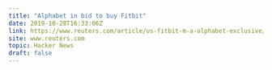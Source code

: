 ```yaml
---
title: "Alphabet in bid to buy Fitbit"
date: 2019-10-28T16:33:06Z
link: https://www.reuters.com/article/us-fitbit-m-a-alphabet-exclusive/exclusive-google-owner-alphabet-in-bid-to-buy-fitbit-sources-idUSKBN1X71NY?utm_medium=RSS&utm_source=hune
site: www.reuters.com
topic: Hacker News
draft: false
---
```

